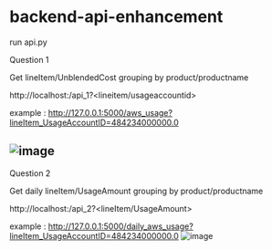 # backend-api-enhancement



run api.py

Question 1

Get lineItem/UnblendedCost grouping by product/productname

http://localhost:<port>/api_1?<lineitem/usageaccountid>

example : 
http://127.0.0.1:5000/aws_usage?lineItem_UsageAccountID=484234000000.0

![image](https://ftp.bmp.ovh/imgs/2020/08/21deb0784d665817.png)
--------
Question 2

Get daily lineItem/UsageAmount grouping by product/productname

http://localhost:<port>/api_2?<lineItem/UsageAmount>

example : 
http://127.0.0.1:5000/daily_aws_usage?lineItem_UsageAccountID=484234000000.0
![image](https://ftp.bmp.ovh/imgs/2020/08/c363848673622d75.png)
